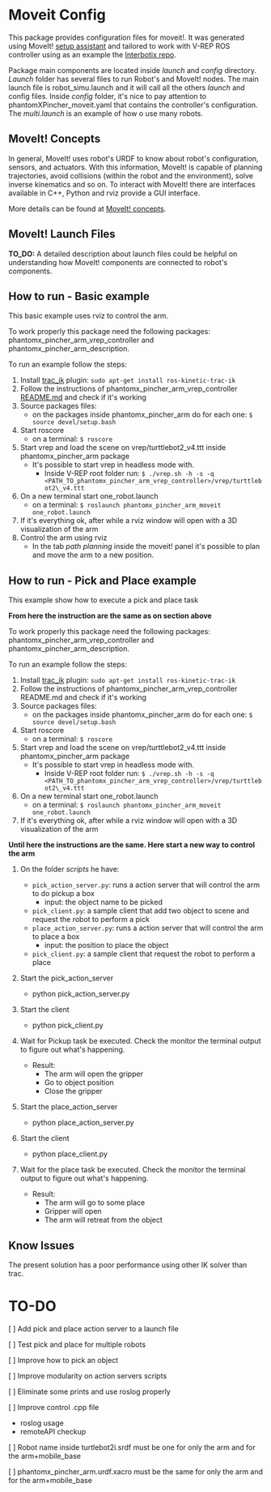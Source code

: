 # Moveit Config #

This package provides configuration files for moveit!. It was generated using MoveIt! [setup assistant](http://docs.ros.org/indigo/api/moveit_tutorials/html/doc/setup_assistant/setup_assistant_tutorial.html) and tailored to work with V-REP ROS controller using as an example the [Interbotix repo](https://github.com/Interbotix/phantomx_pincher_arm).

Package main components are located inside _launch_ and _config_ directory. _Launch_ folder has several files to run Robot's and MoveIt! nodes. The main launch file is robot_simu.launch and it will call all the others _launch_ and config files. Inside _config_ folder, it's nice to pay attention to phantomXPincher\_moveit.yaml that contains the controller's configuration. The _multi.launch_ is an example of how o use many robots.

## MoveIt! Concepts ##
In general, MoveIt! uses robot's URDF to know about robot's configuration, sensors, and actuators. With this information, MoveIt! is capable of planning trajectories, avoid collisions (within the robot and the environment), solve inverse kinematics and so on. To interact with MoveIt! there are interfaces available in C++, Python and rviz provide a GUI interface.

More details can be found at [MoveIt! concepts](http://moveit.ros.org/documentation/concepts/).


## MoveIt! Launch Files ##

**TO_DO:** A detailed description about launch files could be helpful on understanding how MoveIt! components are connected to robot's components.


## How to run - Basic example ##

This basic example uses rviz to control the arm.

To work properly this package need the following packages: phantomx\_pincher\_arm\_vrep\_controller and phantomx\_pincher\_arm\_description.

To run an example follow the steps:

1. Install [trac_ik](https://bitbucket.org/traclabs/trac_ik) plugin: ```sudo apt-get install ros-kinetic-trac-ik```
1. Follow the instructions of phantomx\_pincher\_arm\_vrep\_controller [README.md](../phantomx_pincher_arm_vrep_controller/README.md) and check if it's working
1. Source packages files:
   - on the packages inside phantomx\_pincher\_arm do for each one: `$ source devel/setup.bash`
1. Start roscore
   - on a terminal:
     `$ roscore`
1. Start vrep and load the scene on vrep/turttlebot2\_v4.ttt inside phantomx\_pincher\_arm package
   - It's possible to start vrep in headless mode with.
     - Inside V-REP root folder run:
       `$ ./vrep.sh -h -s -q <PATH_TO_phantomx_pincher_arm_vrep_controller>/vrep/turttlebot2\_v4.ttt`
1. On a new terminal start one_robot.launch
   - on a terminal:
     	`$ roslaunch phantomx_pincher_arm_moveit one_robot.launch`
1. If it's everything ok, after while a rviz window will open with a 3D visualization of the arm
1. Control the arm using rviz
   - In the tab _path planning_ inside the moveit! panel it's possible to plan and move the arm to a new position.

## How to run - Pick and Place example ##

This example show how to execute a pick and place task

**From here the instruction are the same as on section above**

To work properly this package need the following packages: phantomx\_pincher\_arm\_vrep\_controller and phantomx\_pincher\_arm\_description.

To run an example follow the steps:

1. Install [trac_ik](https://bitbucket.org/traclabs/trac_ik) plugin: ```sudo apt-get install ros-kinetic-trac-ik```
1. Follow the instructions of phantomx\_pincher\_arm\_vrep\_controller README.md and check if it's working
1. Source packages files:
   - on the packages inside phantomx\_pincher\_arm do for each one: `$ source devel/setup.bash`
1. Start roscore
   - on a terminal:
     `$ roscore`
1. Start vrep and load the scene on vrep/turttlebot2\_v4.ttt inside phantomx\_pincher\_arm package
   - It's possible to start vrep in headless mode with.
     - Inside V-REP root folder run:
       `$ ./vrep.sh -h -s -q <PATH_TO_phantomx_pincher_arm_vrep_controller>/vrep/turttlebot2\_v4.ttt`
1. On a new terminal start one_robot.launch
   - on a terminal:
     	`$ roslaunch phantomx_pincher_arm_moveit one_robot.launch`
1. If it's everything ok, after while a rviz window will open with a 3D visualization of the arm

**Until here the instructions are the same. Here start a new way to control the arm**

1. On the folder _scripts_ he have:
   - `pick_action_server.py`: runs a action server that will control the arm to do pickup a box
     - input: the object name to be picked
   - `pick_client.py`: a sample client that add two object to scene and request the robot to perform a pick
   - `place_action_server.py`: runs a action server that will control the arm to place a box
     - input: the position to place the object
   - `pick_client.py`: a sample client that request the robot to perform a place

1. Start the pick_action_server
   - python pick_action_server.py

1. Start the client
   - python pick_client.py

1. Wait for Pickup task be executed. Check the monitor the terminal output to figure out what's happening.
   - Result:
      - The arm will open the gripper
      - Go to object position
      - Close the gripper

1. Start the place_action_server
   - python place_action_server.py

1. Start the client
   - python place_client.py

1. Wait for the place task be executed. Check the monitor the terminal output to figure out what's happening.
   - Result:
      - The arm will go to some place
      - Gripper will open
      - The arm will retreat from the object


## Know Issues ##

The present solution has a poor performance using other IK solver than trac.

# TO-DO #

[ ] Add pick and place action server to a launch file

[ ] Test pick and place for multiple robots

[ ] Improve how to pick an object

[ ] Improve modularity on action servers scripts

[ ] Eliminate some prints and use roslog properly

[ ] Improve control .cpp file
  - roslog usage
  - remoteAPI checkup
  
[ ] Robot name inside turtlebot2i.srdf must be one for only the arm and for the arm+mobile_base

[ ] phantomx_pincher_arm.urdf.xacro must be the same for only the arm and for the arm+mobile_base
